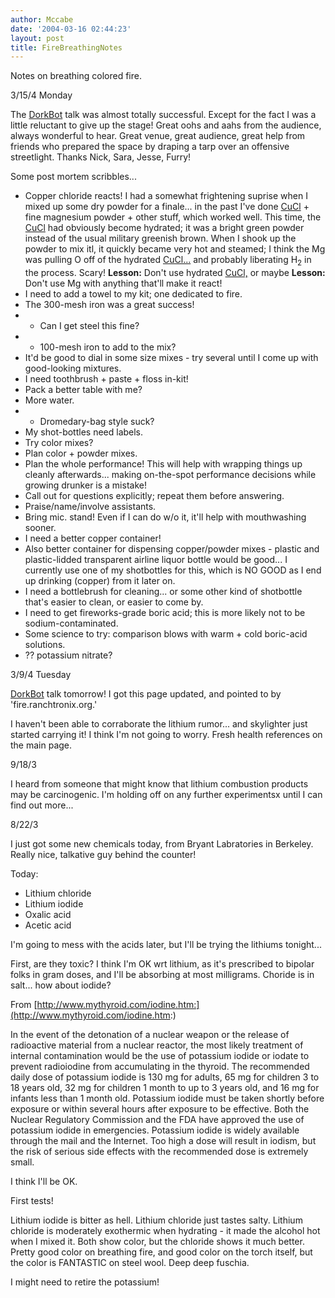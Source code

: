 ```yaml
---
author: Mccabe
date: '2004-03-16 02:44:23'
layout: post
title: FireBreathingNotes
---
```


Notes on breathing colored fire.

3/15/4 Monday

The [DorkBot](DorkBot.html) talk was almost totally successful.  Except for the fact I was a little reluctant to give up the stage!  Great oohs and aahs from the audience, always wonderful to hear.  Great venue, great audience, great help from friends who prepared the space by draping a tarp over an offensive streetlight.  Thanks Nick, Sara, Jesse, Furry!

Some post mortem scribbles...

* Copper chloride reacts!  I had a somewhat frightening suprise when I mixed up some dry powder for a finale... in the past I've done [CuCl](CuCl.html) + fine magnesium powder + other stuff, which worked well.  This time, the [CuCl](CuCl.html) had obviously become hydrated; it was a bright green powder instead of the usual military greenish brown.  When I shook up the powder to mix itl, it quickly became very hot and steamed; I think the Mg was pulling O off of the hydrated [CuCl...](CuCl....html) and probably liberating H<sub>2</sub> in the process.  Scary! <b>Lesson:</b> Don't use hydrated [CuCl,](CuCl,.html) or maybe <b>Lesson:</b> Don't use Mg with anything that'll make it react!
* I need to add a towel to my kit; one dedicated to fire.
* The 300-mesh iron was a great success!
* * Can I get steel this fine?
* * 100-mesh iron to add to the mix?
* It'd be good to dial in some size mixes - try several until I come up with good-looking mixtures.
* I need toothbrush + paste + floss in-kit!
* Pack a better table with me?
* More water.
* * Dromedary-bag style suck?
* My shot-bottles need labels.
* Try color mixes?
* Plan color + powder mixes.
* Plan the whole performance!  This will help with wrapping things up cleanly afterwards... making on-the-spot performance decisions while growing drunker is a mistake!
* Call out for questions explicitly; repeat them before answering.
* Praise/name/involve assistants.
* Bring mic. stand!  Even if I can do w/o it, it'll help with mouthwashing sooner.
* I need a better copper container!
* Also better container for dispensing copper/powder mixes - plastic and plastic-lidded transparent airline liquor bottle would be good... I currently use one of my shotbottles for this, which is NO GOOD as I end up drinking (copper) from it later on.
* I need a bottlebrush for cleaning... or some other kind of shotbottle that's easier to clean, or easier to come by.
* I need to get fireworks-grade boric acid; this is more likely not to be sodium-contaminated.
* Some science to try: comparison blows with warm + cold boric-acid solutions.
* ?? potassium nitrate?


3/9/4 Tuesday

[DorkBot](DorkBot.html) talk tomorrow!  I got this page updated, and pointed to by 'fire.ranchtronix.org.'

I haven't been able to corraborate the lithium rumor... and skylighter just started carrying it!  I think I'm not going to worry.  Fresh health references on the main page.

9/18/3

I heard from someone that might know that lithium combustion products may be carcinogenic.  I'm holding off on any further experimentsx until I can find out more...

8/22/3

I just got some new chemicals today, from Bryant Labratories in Berkeley.  Really nice, talkative guy behind the counter!

Today:

* Lithium chloride
* Lithium iodide
* Oxalic acid
* Acetic acid

I'm going to mess with the acids later, but I'll be trying the lithiums tonight...

First, are they toxic?  I think I'm OK wrt lithium, as it's prescribed to bipolar folks in gram doses, and I'll be absorbing at most milligrams.  Choride is in salt... how about iodide?

From [http://www.mythyroid.com/iodine.htm:](http://www.mythyroid.com/iodine.htm:)

In the event of the detonation of a nuclear weapon or the release of radioactive material from a nuclear reactor, the most likely treatment of internal contamination would be the use of potassium iodide or iodate to prevent radioiodine from accumulating in the thyroid. The recommended daily dose of potassium iodide is 130 mg for adults, 65 mg for children 3 to 18 years old, 32 mg for children 1 month to up to 3 years old, and 16 mg for infants less than 1 month old. Potassium iodide must be taken shortly before exposure or within several hours after exposure to be effective. Both the Nuclear Regulatory Commission and the FDA have approved the use of potassium iodide in emergencies. Potassium iodide is widely available through the mail and the Internet. Too high a dose will result in iodism, but the risk of serious side effects with the recommended dose is extremely small.

I think I'll be OK.

First tests!

Lithium iodide is bitter as hell.  Lithium chloride just tastes salty.  Lithium chloride is moderately exothermic when hydrating - it made the alcohol hot when I mixed it.  Both show color, but the chloride shows it much better.  Pretty good color on breathing fire, and good color on the torch itself, but the color is FANTASTIC on steel wool.  Deep deep fuschia.

I might need to retire the potassium!
